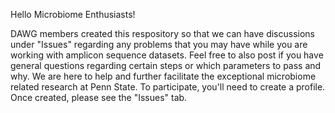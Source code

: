 Hello Microbiome Enthusiasts!

DAWG members created this respository so that we can have discussions under "Issues" regarding any problems that you may have while you are working with amplicon sequence datasets. 
Feel free to also post if you have general questions regarding certain steps or which parameters to pass and why. 
We are here to help and further facilitate the exceptional microbiome related research at Penn State.  To participate, you'll need to create a profile.  Once created, please see the "Issues" tab.  
